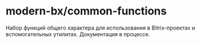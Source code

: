 # modern-bx/common-functions

Набор функций общего характера для использования в Bitrix-проектах и вспомогательных утилитах. Документация в процессе.
